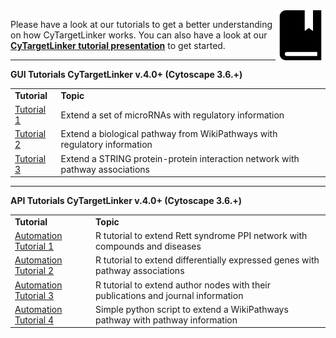<img src="../images/tutorials-icon.png" width="80" align="right"/>

Please have a look at our tutorials to get a better understanding on how CyTargetLinker works. You can also have a look at our [**CyTargetLinker tutorial presentation**](https://cytargetlinker.github.io/cytoscape-tutorials/presentations/cytargetlinker) to get started.

***

**GUI Tutorials CyTargetLinker v.4.0+ (Cytoscape 3.6.+)**
<table>
<tr>
<td><b>Tutorial</b></td><td><b>Topic</b></td>
</tr>
<tr>
<td><a href="tutorials/tutorial1">Tutorial 1</a></td><td>Extend a set of microRNAs with regulatory information</td>
</tr>
<tr>
<td><a href="tutorials/tutorial2">Tutorial 2</a></td><td>Extend a biological pathway from WikiPathways with regulatory information</td>
</tr>
<tr>
<td><a href="tutorials/tutorial3">Tutorial 3</a></td><td>Extend a STRING protein-protein interaction network with pathway associations</td>
</tr>
</table>

***

**API Tutorials CyTargetLinker v.4.0+ (Cytoscape 3.6.+)**
<table>
<tr>
<td><b>Tutorial</b></td><td><b>Topic</b></td>
</tr>
<tr>
<td><a href="https://github.com/CyTargetLinker/cytargetlinker-automation/tree/master/R-automation/UseCase1">Automation Tutorial 1</a></td><td>R tutorial to extend Rett syndrome PPI network with compounds and diseases</td>
</tr>
<tr>
<td><a href="https://github.com/CyTargetLinker/cytargetlinker-automation/tree/master/R-automation/UseCase2">Automation Tutorial 2</a></td><td>R tutorial to extend differentially expressed genes with pathway associations</td>
</tr>
<tr>
<td><a href="https://github.com/CyTargetLinker/cytargetlinker-automation/tree/master/R-automation/UseCase3">Automation Tutorial 3</a></td><td>R tutorial to extend author nodes with their publications and journal information</td>
</tr>
<tr>
<td><a href="https://github.com/CyTargetLinker/cytargetlinker-automation/tree/master/Python-examples/WikiPathways">Automation Tutorial 4</a></td><td>Simple python script to extend a WikiPathways pathway with pathway information</td>
</tr>
</table>
